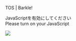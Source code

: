 TOS | Barkle!

JavaScriptを有効にしてください  
Please turn on your JavaScript

![](/static-assets/splash.png?1732344951682)